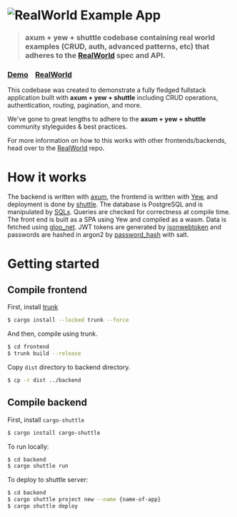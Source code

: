 # ![RealWorld Example App](logo.png)

> ### axum + yew + shuttle codebase containing real world examples (CRUD, auth, advanced patterns, etc) that adheres to the [RealWorld](https://github.com/gothinkster/realworld) spec and API.


### [Demo](https://realworld-axum-yew-shuttle.shuttleapp.rs/)&nbsp;&nbsp;&nbsp;&nbsp;[RealWorld](https://github.com/gothinkster/realworld)


This codebase was created to demonstrate a fully fledged fullstack application built with **axum + yew + shuttle** including CRUD operations, authentication, routing, pagination, and more.

We've gone to great lengths to adhere to the **axum + yew + shuttle** community styleguides & best practices.

For more information on how to this works with other frontends/backends, head over to the [RealWorld](https://github.com/gothinkster/realworld) repo.


# How it works

The backend is written with [axum](https://github.com/tokio-rs/axum), the frontend is written with [Yew](https://yew.rs/), and deployment is done by [shuttle](https://www.shuttle.rs/). The database is PostgreSQL and is manipulated by [SQLx](https://github.com/launchbadge/sqlx). Queries are checked for correctness at compile time. The front end is built as a SPA using Yew and compiled as a wasm. Data is fetched using [gloo_net](https://github.com/rustwasm/gloo). JWT tokens are generated by [jsonwebtoken](https://github.com/Keats/jsonwebtoken) and passwords are hashed in argon2 by [password_hash](https://github.com/RustCrypto/traits/tree/master/password-hash) with salt.

# Getting started

## Compile frontend

First, install [trunk](https://trunkrs.dev/)

```sh
$ cargo install --locked trunk --force
```

And then, compile using trunk.

```sh
$ cd frontend
$ trunk build --release
```

Copy `dist` directory to backend directory.

```sh
$ cp -r dist ../backend
```

## Compile backend

First, install `cargo-shuttle`

```sh
$ cargo install cargo-shuttle
```

To run locally:

```sh
$ cd backend
$ cargo shuttle run
```

To deploy to shuttle server:

```sh
$ cd backend
$ cargo shuttle project new --name {name-of-app}
$ cargo shuttle deploy
```
